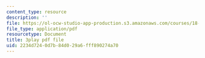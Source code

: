 ```yaml
---
content_type: resource
description: ''
file: https://ol-ocw-studio-app-production.s3.amazonaws.com/courses/18-085-computational-science-and-engineering-i-fall-2008/2234d7240d7b84d029a6fff890274a70_JWrrPuJf2nA.pdf
file_type: application/pdf
resourcetype: Document
title: 3play pdf file
uid: 2234d724-0d7b-84d0-29a6-fff890274a70
---
```


